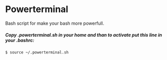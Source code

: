 # Powerterminal
Bash script for make your bash more powerfull.
##### Copy .powerterminal.sh in your home and than to activate put this line in your .bashrc:

```sh
$ source ~/.powerterminal.sh
```
